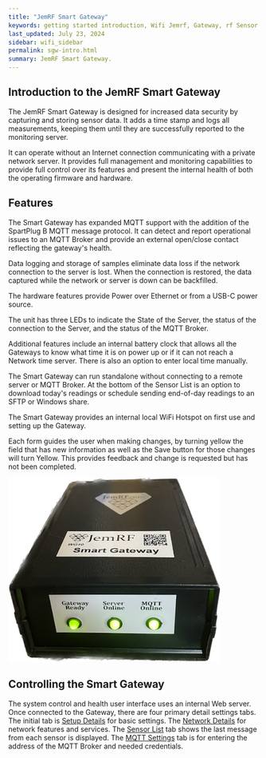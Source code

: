 ```yaml
---
title: "JemRF Smart Gateway"
keywords: getting started introduction, Wifi Jemrf, Gateway, rf Sensor
last_updated: July 23, 2024
sidebar: wifi_sidebar
permalink: sgw-intro.html
summary: JemRF Smart Gateway.
---
```


## Introduction to the JemRF Smart Gateway

The JemRF Smart Gateway is designed for increased data security by capturing and storing sensor data. It adds a time stamp and logs all measurements, keeping them until they are successfully reported to the monitoring server.

It can operate without an Internet connection communicating with a private network server. It provides full management and monitoring capabilities to provide full control over its features and present the internal health of both the operating firmware and hardware.

## Features
The Smart Gateway has expanded MQTT support with the addition of the SpartPlug B MQTT message protocol. It can detect and report operational issues to an MQTT Broker and provide an external open/close contact reflecting the gateway's health.

Data logging and storage of samples eliminate data loss if the network connection to the server is lost. When the connection is restored, the data captured while the network or server is down can be backfilled.

The hardware features provide Power over Ethernet or from a USB-C power source.

The unit has three LEDs to indicate the State of the Server, the status of the connection to the Server, and the status of the MQTT Broker.

Additional features include an internal battery clock that allows all the Gateways to know what time it is on power up or if it can not reach a Network time server. There is also an option to enter local time manually.

The Smart Gateway can run standalone without connecting to a remote server or MQTT Broker. At the bottom of the Sensor List is an option to download today's readings or schedule sending end-of-day readings to an SFTP or Windows share.

The Smart Gateway provides an internal local WiFi Hotspot on first use and setting up the Gateway.

Each form guides the user when making changes, by turning yellow the field that has new information as well as the Save button for those changes will turn Yellow. This provides feedback and change is requested but has not been completed.

<img src="images/sgw-frontview.png" width="425"/>

## Controlling the Smart Gateway
The system control and health user interface uses an internal Web server. Once connected to the Gateway, there are four primary detail settings tabs.
The initial tab is [Setup Details](/sgw-setup.html) for basic settings.
The [Network Details](/sgw-network.html)  for network features and services.
The [Sensor List](/sgw-sensorlist.html)  tab shows the last message from each sensor is displayed.
The [MQTT Settings](/sgw-mqtt.html)  tab is for entering the address of the MQTT Broker and needed credentials.


